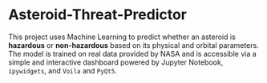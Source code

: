 # Asteroid-Threat-Predictor
This project uses Machine Learning to predict whether an asteroid is **hazardous** or **non-hazardous** based on its physical and orbital parameters. The model is trained on real data provided by NASA and is accessible via a simple and interactive dashboard powered by Jupyter Notebook, `ipywidgets`, and `Voila` and `PyQt5`.
